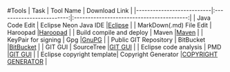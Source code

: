 #Tools
| Task                 		| Tool Name         		| Download Link  							|
|---------------------------|:-------------------------:|:-----------------------------------------:|
| Java Code Edit  	   		| Eclipse Neon Java IDE		|[Eclipse](https://www.eclipse.org/) 		|
| MarkDown(.md) File Edit	| Haroopad    				|[Haroopad](http://pad.haroopress.com/)		|
| Build compile and deploy	| Maven		     			|[Maven](https://maven.apache.org/)			|
| KeyPair for signing		| Gpg						|[GnuPG](https://gnupg.org/download/)		|
| Public GIT Repository		| BitBucket					|[BitBucket](https://bitbucket.org/)		|
| GIT GUI					| SourceTree				|[GIT GUI](https://www.sourcetreeapp.com/)	|
| Eclipse code analysis		| PMD						|[GIT GUI](https://www.sourcetreeapp.com/)	|
| Eclipse copyright template| Copyright Generator		|[COPYRIGHT GENERATOR](https://dl.bintray.com/jmini/Eclipse-Copyright-Generator/)	|